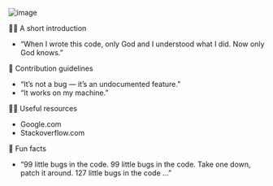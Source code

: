 
![image](https://user-images.githubusercontent.com/26592019/133890100-0ad394b5-0ae8-4f92-995f-1cc1ad6b6ce3.png)


🙋‍♀️ A short introduction
- “When I wrote this code, only God and I understood what I did. Now only God knows.”

🌈 Contribution guidelines
- “It’s not a bug — it’s an undocumented feature.”
- “It works on my machine.” 

👩‍💻 Useful resources
- Google.com
- Stackoverflow.com

🍿 Fun facts
- “99 little bugs in the code. 99 little bugs in the code. Take one down, patch it around. 127 little bugs in the code …”

<!--

**Here are some ideas to get you started:**

🙋‍♀️ A short introduction - what is your organization all about?
🌈 Contribution guidelines - how can the community get involved?
👩‍💻 Useful resources - where can the community find your docs? Is there anything else the community should know?
🍿 Fun facts - what does your team eat for breakfast?
🧙 Remember, you can do mighty things with the power of [Markdown](https://guides.github.com/features/mastering-markdown/)
-->
